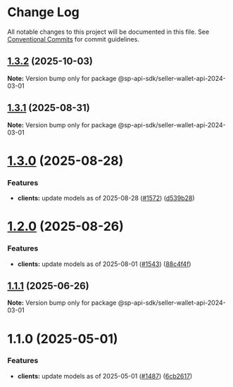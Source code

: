 # Change Log

All notable changes to this project will be documented in this file.
See [Conventional Commits](https://conventionalcommits.org) for commit guidelines.

## [1.3.2](https://github.com/bizon/selling-partner-api-sdk/compare/@sp-api-sdk/seller-wallet-api-2024-03-01@1.3.1...@sp-api-sdk/seller-wallet-api-2024-03-01@1.3.2) (2025-10-03)

**Note:** Version bump only for package @sp-api-sdk/seller-wallet-api-2024-03-01

## [1.3.1](https://github.com/bizon/selling-partner-api-sdk/compare/@sp-api-sdk/seller-wallet-api-2024-03-01@1.3.0...@sp-api-sdk/seller-wallet-api-2024-03-01@1.3.1) (2025-08-31)

**Note:** Version bump only for package @sp-api-sdk/seller-wallet-api-2024-03-01

# [1.3.0](https://github.com/bizon/selling-partner-api-sdk/compare/@sp-api-sdk/seller-wallet-api-2024-03-01@1.2.0...@sp-api-sdk/seller-wallet-api-2024-03-01@1.3.0) (2025-08-28)

### Features

* **clients:** update models as of 2025-08-28 ([#1572](https://github.com/bizon/selling-partner-api-sdk/issues/1572)) ([d539b28](https://github.com/bizon/selling-partner-api-sdk/commit/d539b285a89a109ac8b5246a8754262f4154582f))

# [1.2.0](https://github.com/bizon/selling-partner-api-sdk/compare/@sp-api-sdk/seller-wallet-api-2024-03-01@1.1.1...@sp-api-sdk/seller-wallet-api-2024-03-01@1.2.0) (2025-08-26)

### Features

* **clients:** update models as of 2025-08-01 ([#1543](https://github.com/bizon/selling-partner-api-sdk/issues/1543)) ([88c4f4f](https://github.com/bizon/selling-partner-api-sdk/commit/88c4f4f9a893b2aeb8c57048428d392a17f82277))

## [1.1.1](https://github.com/bizon/selling-partner-api-sdk/compare/@sp-api-sdk/seller-wallet-api-2024-03-01@1.1.0...@sp-api-sdk/seller-wallet-api-2024-03-01@1.1.1) (2025-06-26)

**Note:** Version bump only for package @sp-api-sdk/seller-wallet-api-2024-03-01

# 1.1.0 (2025-05-01)

### Features

* **clients:** update models as of 2025-05-01 ([#1487](https://github.com/bizon/selling-partner-api-sdk/issues/1487)) ([6cb2617](https://github.com/bizon/selling-partner-api-sdk/commit/6cb2617db019924a6300c1810e7a8e62546d0f59))
